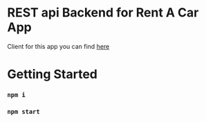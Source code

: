 # REST api Backend for Rent A Car App

Client for this app you can find <a href="https://github.com/NedNedov228/rent-a-car-App">here</a>


# Getting Started 

### `npm i`
### `npm start`
